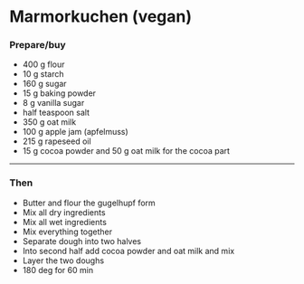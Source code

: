 # Marmorkuchen (vegan)


### Prepare/buy

- 400 g flour
- 10 g starch
- 160 g sugar
- 15 g baking powder
- 8 g vanilla sugar
- half teaspoon salt
- 350 g oat milk
- 100 g apple jam (apfelmuss)
- 215 g rapeseed oil
- 15 g cocoa powder and 50 g oat milk for the cocoa part

---

### Then

- Butter and flour the gugelhupf form
- Mix all dry ingredients
- Mix all wet ingredients
- Mix everything together
- Separate dough into two halves
- Into second half add cocoa powder and oat milk and mix
- Layer the two doughs
- 180 deg for 60 min

